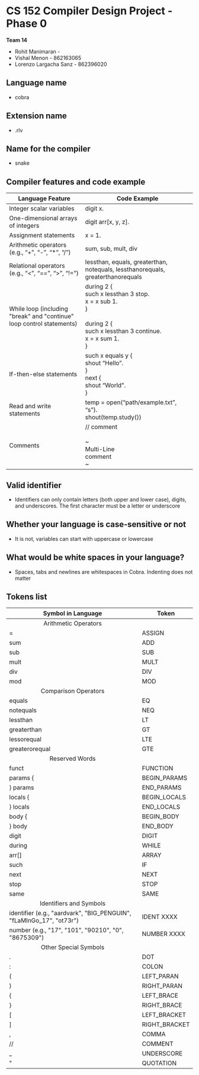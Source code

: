 # CS 152 Compiler Design Project - Phase 0

**Team 14**
* Rohit Manimaran - 
* Vishal Menon - 862163065
* Lorenzo Largacha Sanz - 862396020

## Language name
* cobra

## Extension name
* .rlv

## Name for the compiler
* snake

## Compiler features and code example
| Language Feature                                                      | Code Example                                                                                                                     |
|-----------------------------------------------------------------------|----------------------------------------------------------------------------------------------------------------------------------|
| Integer scalar variables                                              | digit x.                                                                                                                         |
| One-dimensional arrays of integers                                    | digit arr[x, y, z].                                                                                                              |
| Assignment statements                                                 | x = 1.                                                                                                                           |
| Arithmetic operators (e.g., “+”, “-”, “*”, “/”)                       | sum, sub, mult, div                                                                                                              | 
| Relational operators (e.g., “<”, “==”, “>”, “!=”)                     | lessthan, equals, greaterthan, notequals, lessthanorequals, greaterthanorequals                                                                                         |
| While loop (including "break" and "continue" loop control statements) | during 2 {<br>such x lessthan 3 stop.<br>x = x sub 1.<br>}<br><br>during 2 {<br>such x lessthan 3 continue.<br>x = x sum 1.<br>} |
| If-then-else statements                                               | such x equals y {<br>shout “Hello”.<br>}<br>next {<br>shout “World”.<br>}                                                        |
| Read and write statements                                             | temp = open(“path/example.txt”, “s”).<br>shout(temp.study())                                                                     |
| Comments                                                              | // comment<br><br>~<br>Multi-Line<br>comment<br>~                                                                                |

## Valid identifier
* Identifiers can only contain letters (both upper and lower case), digits, and underscores. The first character must be a letter or underscore

## Whether your language is case-sensitive or not
* It is not, variables can start with uppercase or lowercase

## What would be white spaces in your language?
* Spaces, tabs and newlines are whitespaces in Cobra. Indenting does not matter

## Tokens list
| Symbol in Language                                                   | Token         |
|----------------------------------------------------------------------|---------------|
| <center> Arithmetic Operators </center>                              |               |
| =                                                                    | ASSIGN        |
| sum                                                                  | ADD           | 
| sub                                                                  | SUB           |
| mult                                                                 | MULT          | 
| div                                                                  | DIV           | 
| mod                                                                  | MOD           |
| <center> Comparison Operators </center>                              |               | 
| equals                                                               | EQ            | 
| notequals                                                            | NEQ           |
| lessthan                                                             | LT            | 
| greaterthan                                                          | GT            | 
| lessorequal                                                          | LTE           |
| greaterorequal                                                       | GTE           | 
| <center> Reserved Words </center>                                    |               |
| funct                                                                | FUNCTION      | 
| params {                                                             | BEGIN_PARAMS  | 
| } params                                                             | END_PARAMS    |
| locals {                                                             | BEGIN_LOCALS  |
| } locals                                                             | END_LOCALS    |
| body {                                                               | BEGIN_BODY    |
| } body                                                               | END_BODY      |
| digit                                                                | DIGIT         |
| during                                                               | WHILE         | 
| arr[]                                                                | ARRAY         |
| such                                                                 | IF            | 
| next                                                                 | NEXT          |
| stop                                                                 | STOP          |
| same                                                                 | SAME          |
| <center> Identifiers and Symbols </center>                           |               | 
| identifier (e.g., "aardvark", "BIG_PENGUIN", "fLaMInGo_17", "ot73r") | IDENT XXXX    | 
| number (e.g., "17", "101", "90210", "0", "8675309")                  | NUMBER XXXX   | 
| <center> Other Special Symbols </center>                             |               | 
| .                                                                    | DOT           |
| :                                                                    | COLON         |
| (                                                                    | LEFT_PARAN    |
| )                                                                    | RIGHT_PARAN   |
| {                                                                    | LEFT_BRACE    |
| }                                                                    | RIGHT_BRACE   | 
| [                                                                    | LEFT_BRACKET  | 
| ]                                                                    | RIGHT_BRACKET |
| ,                                                                    | COMMA         |
| //                                                                   | COMMENT       |
| _                                                                    | UNDERSCORE    |
| "                                                                    | QUOTATION     |
